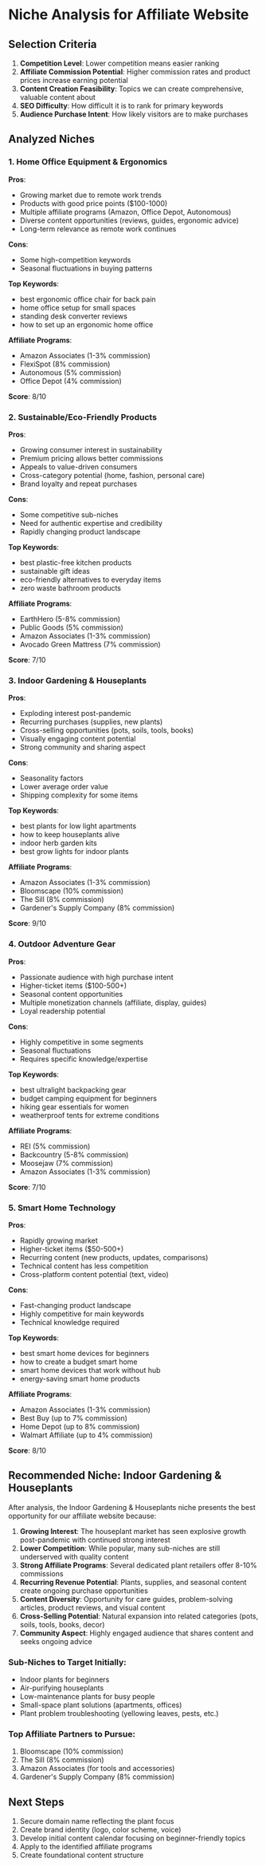 # Niche Analysis for Affiliate Website

## Selection Criteria
1. **Competition Level**: Lower competition means easier ranking
2. **Affiliate Commission Potential**: Higher commission rates and product prices increase earning potential
3. **Content Creation Feasibility**: Topics we can create comprehensive, valuable content about
4. **SEO Difficulty**: How difficult it is to rank for primary keywords
5. **Audience Purchase Intent**: How likely visitors are to make purchases

## Analyzed Niches

### 1. Home Office Equipment & Ergonomics
**Pros**:
- Growing market due to remote work trends
- Products with good price points ($100-1000)
- Multiple affiliate programs (Amazon, Office Depot, Autonomous)
- Diverse content opportunities (reviews, guides, ergonomic advice)
- Long-term relevance as remote work continues

**Cons**:
- Some high-competition keywords
- Seasonal fluctuations in buying patterns

**Top Keywords**:
- best ergonomic office chair for back pain
- home office setup for small spaces
- standing desk converter reviews
- how to set up an ergonomic home office

**Affiliate Programs**:
- Amazon Associates (1-3% commission)
- FlexiSpot (8% commission)
- Autonomous (5% commission)
- Office Depot (4% commission)

**Score**: 8/10

### 2. Sustainable/Eco-Friendly Products
**Pros**:
- Growing consumer interest in sustainability
- Premium pricing allows better commissions
- Appeals to value-driven consumers
- Cross-category potential (home, fashion, personal care)
- Brand loyalty and repeat purchases

**Cons**:
- Some competitive sub-niches
- Need for authentic expertise and credibility
- Rapidly changing product landscape

**Top Keywords**:
- best plastic-free kitchen products
- sustainable gift ideas
- eco-friendly alternatives to everyday items
- zero waste bathroom products

**Affiliate Programs**:
- EarthHero (5-8% commission)
- Public Goods (5% commission)
- Amazon Associates (1-3% commission)
- Avocado Green Mattress (7% commission)

**Score**: 7/10

### 3. Indoor Gardening & Houseplants
**Pros**:
- Exploding interest post-pandemic
- Recurring purchases (supplies, new plants)
- Cross-selling opportunities (pots, soils, tools, books)
- Visually engaging content potential
- Strong community and sharing aspect

**Cons**:
- Seasonality factors
- Lower average order value
- Shipping complexity for some items

**Top Keywords**:
- best plants for low light apartments
- how to keep houseplants alive
- indoor herb garden kits
- best grow lights for indoor plants

**Affiliate Programs**:
- Amazon Associates (1-3% commission)
- Bloomscape (10% commission)
- The Sill (8% commission)
- Gardener's Supply Company (8% commission)

**Score**: 9/10

### 4. Outdoor Adventure Gear
**Pros**:
- Passionate audience with high purchase intent
- Higher-ticket items ($100-500+)
- Seasonal content opportunities
- Multiple monetization channels (affiliate, display, guides)
- Loyal readership potential

**Cons**:
- Highly competitive in some segments
- Seasonal fluctuations
- Requires specific knowledge/expertise

**Top Keywords**:
- best ultralight backpacking gear
- budget camping equipment for beginners
- hiking gear essentials for women
- weatherproof tents for extreme conditions

**Affiliate Programs**:
- REI (5% commission)
- Backcountry (5-8% commission)
- Moosejaw (7% commission)
- Amazon Associates (1-3% commission)

**Score**: 7/10

### 5. Smart Home Technology
**Pros**:
- Rapidly growing market
- Higher-ticket items ($50-500+)
- Recurring content (new products, updates, comparisons)
- Technical content has less competition
- Cross-platform content potential (text, video)

**Cons**:
- Fast-changing product landscape
- Highly competitive for main keywords
- Technical knowledge required

**Top Keywords**:
- best smart home devices for beginners
- how to create a budget smart home
- smart home devices that work without hub
- energy-saving smart home products

**Affiliate Programs**:
- Amazon Associates (1-3% commission)
- Best Buy (up to 7% commission)
- Home Depot (up to 8% commission)
- Walmart Affiliate (up to 4% commission)

**Score**: 8/10

## Recommended Niche: Indoor Gardening & Houseplants

After analysis, the Indoor Gardening & Houseplants niche presents the best opportunity for our affiliate website because:

1. **Growing Interest**: The houseplant market has seen explosive growth post-pandemic with continued strong interest
2. **Lower Competition**: While popular, many sub-niches are still underserved with quality content
3. **Strong Affiliate Programs**: Several dedicated plant retailers offer 8-10% commissions
4. **Recurring Revenue Potential**: Plants, supplies, and seasonal content create ongoing purchase opportunities
5. **Content Diversity**: Opportunity for care guides, problem-solving articles, product reviews, and visual content
6. **Cross-Selling Potential**: Natural expansion into related categories (pots, soils, tools, books, decor)
7. **Community Aspect**: Highly engaged audience that shares content and seeks ongoing advice

### Sub-Niches to Target Initially:
- Indoor plants for beginners
- Air-purifying houseplants
- Low-maintenance plants for busy people
- Small-space plant solutions (apartments, offices)
- Plant problem troubleshooting (yellowing leaves, pests, etc.)

### Top Affiliate Partners to Pursue:
1. Bloomscape (10% commission)
2. The Sill (8% commission)
3. Amazon Associates (for tools and accessories)
4. Gardener's Supply Company (8% commission)

## Next Steps
1. Secure domain name reflecting the plant focus
2. Create brand identity (logo, color scheme, voice)
3. Develop initial content calendar focusing on beginner-friendly topics
4. Apply to the identified affiliate programs
5. Create foundational content structure
